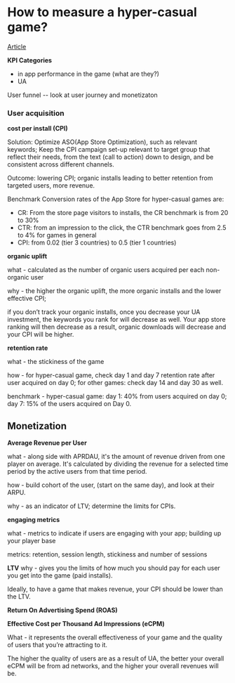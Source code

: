 # How to measure a hyper-casual game?

[Article](https://gamedaily.biz/article/1002/how-to-measure-a-hyper-casual-games-trajectory-to-success-industry-contributor)

**KPI Categories**
- in app performance in the game (what are they?)
- UA

User funnel -- look at user journey and monetizaton

### User acquisition

**cost per install (CPI)**

Solution: Optimize ASO(App Store Optimization), such as relevant keywords; Keep the CPI campaign set-up relevant to target group that reflect their needs, from the text (call to action) down to design, and be consistent across different channels.

Outcome: lowering CPI; organic installs leading to better retention from targeted users, more revenue.

Benchmark Conversion rates of the App Store for hyper-casual games are:
  - CR: From the store page visitors to installs, the CR benchmark is from 20 to 30%
  - CTR: from an impression to the click, the CTR benchmark goes from 2.5 to 4% for games in general
  - CPI: from 0.02 (tier 3 countries) to 0.5 (tier 1 countries)

**organic uplift**

what - calculated as the number of organic users acquired per each non-organic user

why - the higher the organic uplift, the more organic installs and the lower effective CPI;

 if you don’t track your organic installs, once you decrease your UA investment, the keywords you rank for will decrease as well. Your app store ranking will then decrease as a result, organic downloads will decrease and your CPI will be higher.

**retention rate**

what - the stickiness of the game

how - for hyper-casual game, check day 1 and day 7 retention rate after user acquired on day 0; for other games: check day 14 and day 30 as well.

benchmark - hyper-casual game: day 1: 40% from users acquired on day 0;
day 7: 15% of the users acquired on Day 0.

## Monetization

**Average Revenue per User**

what - along side with APRDAU, it's the amount of revenue driven from one player on average. It's calculated by dividing the revenue for a selected time period by the active users from that time period.

how - build cohort of the user, (start on the same day), and look at their ARPU.

why - as an indicator of LTV; determine the limits for CPIs.

**engaging metrics**

what - metrics to indicate if users are engaging with your app; building up your player base

metrics: retention, session length, stickiness and number of sessions

**LTV**
why - gives you the limits of how much you should pay for each user you get into the game (paid installs).

Ideally, to have a game that makes revenue, your CPI should be lower than the LTV.

**Return On Advertising Spend (ROAS)**

**Effective Cost per Thousand Ad Impressions (eCPM)**

What - it represents the overall effectiveness of your game and the quality of users that you’re attracting to it.

 The higher the quality of users are as a result of UA, the better your overall eCPM will be from ad networks, and the higher your overall revenues will be.
